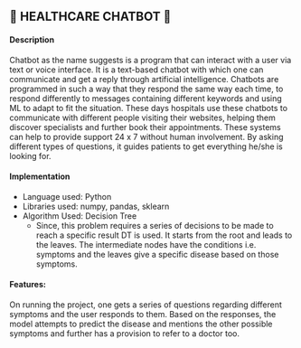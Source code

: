 ## 🤖 HEALTHCARE CHATBOT 🤖

#### Description

Chatbot as the name suggests is a program that can interact with a user via text or voice interface. It is a text-based chatbot with which one can communicate and get a reply through artificial intelligence. Chatbots are programmed in such a way that they respond the same way each time, to respond differently to messages containing different keywords and using ML to adapt to fit the situation. These days hospitals use these chatbots to communicate with different people visiting their websites, helping them discover specialists and further book their appointments. These systems can help to provide support 24 x 7 without human involvement. By asking different types of questions, it guides patients to get everything he/she is looking for.

#### Implementation

* Language used: Python
* Libraries used: numpy, pandas, sklearn
* Algorithm Used: Decision Tree
  * Since, this problem requires a series of decisions to be made to reach a specific result DT is used. It starts from the root and leads to the leaves. The intermediate nodes have the conditions i.e. symptoms and the leaves give a specific disease based on those symptoms.

#### Features:

On running the project, one gets a series of questions regarding different symptoms and the user responds to them. Based on the responses, the model attempts to predict the disease and mentions the other possible symptoms and further has a provision to refer to a doctor too.





